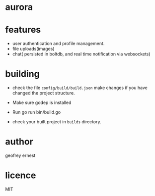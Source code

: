 # aurora

# features
* user authentication and profile management.
* file uploads(images)
* chat( persisted in boltdb, and real time notification via websockets)

# building
* check the file `config/build/build.json` make changes if you have changed the
  project structure.
  
* Make sure godep is installed

* Run
    go run bin/build.go

* check your built project in `builds` directory.

    
# author
geofrey ernest

# licence
MIT